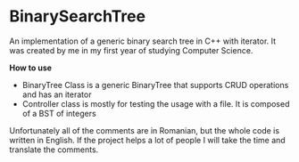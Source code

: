 # BinarySearchTree
An implementation of a generic binary search tree in C++ with iterator. It was created by me in my first year of studying Computer Science.

<strong>How to use</strong>
<ul>
  <li>BinaryTree Class is a generic BinaryTree that supports CRUD operations and has an iterator</li>
  <li>Controller class is mostly for testing the usage with a file. It is composed of a BST of integers</li>
</ul>

Unfortunately all of the comments are in Romanian, but the whole code is written in English. If the project helps a lot of people I will take the time and translate the comments.

